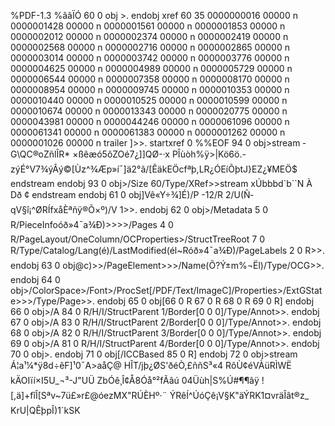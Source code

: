 %PDF-1.3 %âãÏÓ 60 0 obj >. endobj xref 60 35 0000000016 00000 n 0000001428 00000 n 0000001561 00000 n 0000001853 00000 n 0000002012 00000 n 0000002374 00000 n 0000002419 00000 n 0000002568 00000 n 0000002716 00000 n 0000002865 00000 n 0000003014 00000 n 0000003742 00000 n 0000003776 00000 n 0000004625 00000 n 0000004989 00000 n 0000005729 00000 n 0000006544 00000 n 0000007358 00000 n 0000008170 00000 n 0000008954 00000 n 0000009745 00000 n 0000010353 00000 n 0000010440 00000 n 0000010525 00000 n 0000010599 00000 n 0000010674 00000 n 0000013343 00000 n 0000020775 00000 n 0000043981 00000 n 0000044246 00000 n 0000061096 00000 n 0000061341 00000 n 0000061383 00000 n 0000001262 00000 n 0000001026 00000 n trailer \]>>. startxref 0 %%EOF 94 0 obj>stream ­G\\QC®oZñlÎR­\* ×ßêæó5ôZOé7¿\]\]QØ-·x PÎùòh%ÿ>|Kö6ö.-zýÉ°V7¾ýÂý©\[Ùz^¾Æp»í¯\]ä2°ã/\[ÊäkEÖcfªþ,LR¿ÓEíÕþtJ}EZ¿¥MEÖ$ endstream endobj 93 0 obj>/Size 60/Type/XRef>>stream xÚbbbd\`b\`\`N À Dð ¢ endstream endobj 61 0 obj\]Vê«Y÷¾\]É)/P -12/R 2/U(Ñ­qV§î¡^ØRÍfxåÈªñÿ®Õ×º)/V 1>>. endobj 62 0 obj>/Metadata 5 0 R/PieceInfoóð»4¯a¾Ð)>>>>/Pages 4 0 R/PageLayout/OneColumn/OCProperties>/StructTreeRoot 7 0 R/Type/Catalog/Lang(é)/LastModified(él~Róð»4¯a¾Ð)/PageLabels 2 0 R>>. endobj 63 0 obj@c)>>/PageElement>>>/Name(Õ?Ý±m%¬Ël)/Type/OCG>>. endobj 64 0 obj>/ColorSpace>/Font>/ProcSet\[/PDF/Text/ImageC\]/Properties>/ExtGState>>>/Type/Page>>. endobj 65 0 obj\[66 0 R 67 0 R 68 0 R 69 0 R\] endobj 66 0 obj>/A 84 0 R/H/I/StructParent 1/Border\[0 0 0\]/Type/Annot>>. endobj 67 0 obj>/A 83 0 R/H/I/StructParent 2/Border\[0 0 0\]/Type/Annot>>. endobj 68 0 obj>/A 82 0 R/H/I/StructParent 3/Border\[0 0 0\]/Type/Annot>>. endobj 69 0 obj>/A 81 0 R/H/I/StructParent 4/Border\[0 0 0\]/Type/Annot>>. endobj 70 0 obj>. endobj 71 0 obj\[/ICCBased 85 0 R\] endobj 72 0 obj>stream Á¦a¹¼\*ÿ8d÷êF\]¹0¯A>aåÇ@ HÎT/jþ¿ØS'ðéÒ,£ññS³«4 RôÙ¢éVÀüRÌWË kÄOIïí×I5U\_¬³-J"UÜ ZbÓê¸Î¢Å8Óå°²fÃâú 04Üùh|S%Ú#¶¶âÿ !\[,ä\]+fîÎ\[Sªv~7ü£»r£@óezMX"RÚÈHº·¨ ÝRêÍ^ÚóÇê¡V§K"äÝRK1¤vräÎât®z\_ KrU|QÊþpÎ)1\`kSK